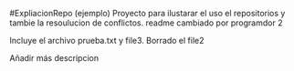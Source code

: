 #ExpliacionRepo (ejemplo)
Proyecto para ilustarar el uso el repositorios y tambie la resoulucion de conflictos. readme cambiado por programdor 2

Incluye el archivo prueba.txt y file3. Borrado el file2

Añadir más descripcion